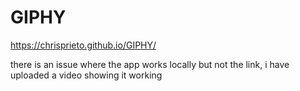 # GIPHY
https://chrisprieto.github.io/GIPHY/


there is an issue where the app works locally but not the link, i have uploaded a video showing it working
